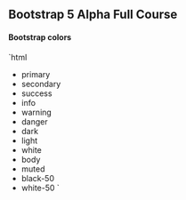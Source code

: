 ## Bootstrap 5 Alpha Full Course 

#### Bootstrap colors 
`html
- primary
- secondary
- success
- info
- warning
- danger
- dark
- light
- white
- body
- muted
- black-50
- white-50 
`